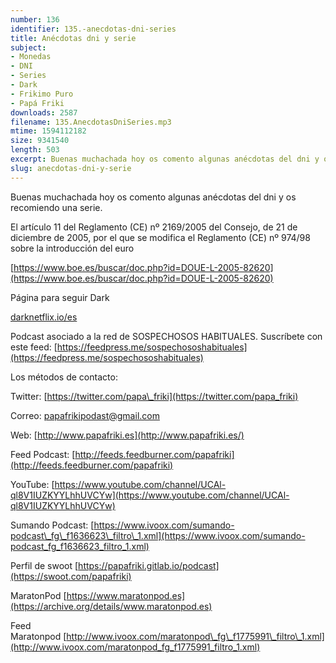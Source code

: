 ```yaml
---
number: 136
identifier: 135.-anecdotas-dni-series
title: Anécdotas dni y serie
subject:
- Monedas
- DNI
- Series
- Dark
- Frikimo Puro
- Papá Friki
downloads: 2587
filename: 135.AnecdotasDniSeries.mp3
mtime: 1594112182
size: 9341540
length: 503
excerpt: Buenas muchachada hoy os comento algunas anécdotas del dni y os recomiendo una serie.
slug: anecdotas-dni-y-serie
---
```

Buenas muchachada hoy os comento algunas anécdotas del dni y os recomiendo una serie.

El artículo 11 del Reglamento (CE) nº 2169/2005 del Consejo, de 21 de diciembre de 2005, por el que se modifica el Reglamento (CE) nº 974/98 sobre la introducción del euro

[https://www.boe.es/buscar/doc.php?id=DOUE-L-2005-82620](https://www.boe.es/buscar/doc.php?id=DOUE-L-2005-82620)

Página para seguir Dark

[darknetflix.io/es](https://darknetflix.io/es)

Podcast asociado a la red de SOSPECHOSOS HABITUALES. Suscríbete con este feed: [https://feedpress.me/sospechososhabituales](https://feedpress.me/sospechososhabituales)

Los métodos de contacto:

Twitter: [https://twitter.com/papa\_friki](https://twitter.com/papa_friki)

Correo: [papafrikipodast@gmail.com](https://archive.org/details/papafrikipodast@gmail.com)

Web: [http://www.papafriki.es](http://www.papafriki.es/)

Feed Podcast: [http://feeds.feedburner.com/papafriki](http://feeds.feedburner.com/papafriki)

YouTube: [https://www.youtube.com/channel/UCAl-ql8V1IUZKYYLhhUVCYw](https://www.youtube.com/channel/UCAl-ql8V1IUZKYYLhhUVCYw)

Sumando Podcast: [https://www.ivoox.com/sumando-podcast\_fg\_f1636623\_filtro\_1.xml](https://www.ivoox.com/sumando-podcast_fg_f1636623_filtro_1.xml)

Perfil de swoot [https://papafriki.gitlab.io/podcast](https://swoot.com/papafriki)

MaratonPod [https://www.maratonpod.es](https://archive.org/details/www.maratonpod.es)

Feed Maratonpod [http://www.ivoox.com/maratonpod\_fg\_f1775991\_filtro\_1.xml](http://www.ivoox.com/maratonpod_fg_f1775991_filtro_1.xml)